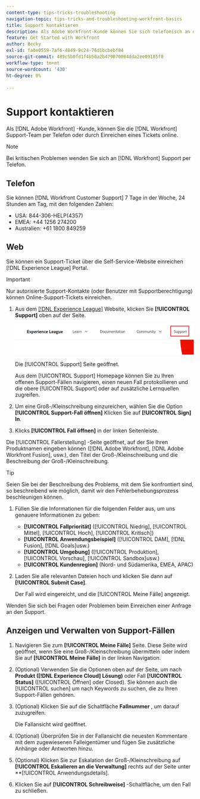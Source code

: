 ```yaml
---
content-type: tips-tricks-troubleshooting
navigation-topic: tips-tricks-and-troubleshooting-workfront-basics
title: Support kontaktieren
description: Als Adobe Workfront-Kunde können Sie sich telefonisch an den Workfront-Kundendienst wenden oder ein Ticket online einreichen. Dieser Artikel enthält Anweisungen zur Kontaktaufnahme mit dem Support und zur Anzeige und Verwaltung Ihrer Support-Fälle.
feature: Get Started with Workfront
author: Becky
exl-id: fa8e0559-7af6-4049-9c24-76d1bcbebf84
source-git-commit: 489c5b0fd1f4b50a2b479070064dda2ee09185f8
workflow-type: tm+mt
source-wordcount: '430'
ht-degree: 0%

---
```


# Support kontaktieren

<!--
<p>(We need to keep this as a standalone article. It is linked in multiple articles and FAQs.)</p>
-->

Als [!DNL Adobe Workfront] -Kunde, können Sie die [!DNL Workfront] Support-Team per Telefon oder durch Einreichen eines Tickets online.

>[!NOTE]
>
>Bei kritischen Problemen wenden Sie sich an [!DNL Workfront] Support per Telefon.

## Telefon

Sie können [!DNL Workfront Customer Support] 7 Tage in der Woche, 24 Stunden am Tag, mit den folgenden Zahlen:

* USA: 844-306-HELP(4357)
* EMEA: +44 1256 274200
* Australien: +61 1800 849259

## Web

Sie können ein Support-Ticket über die Self-Service-Website einreichen [!DNL Experience League] Portal.

>[!IMPORTANT]
>
>Nur autorisierte Support-Kontakte (oder Benutzer mit Supportberechtigung) können Online-Support-Tickets einreichen.


1. Aus dem [[!DNL Experience League]](https://experienceleague.adobe.com) Website, klicken Sie **[!UICONTROL Support]**  oben auf der Seite.

   ![](assets/experience-league-top-navigation-with-support-highlighted.png)

   Die [!UICONTROL Support] Seite geöffnet.

   Aus dem [!UICONTROL Support] Homepage können Sie zu Ihren offenen Support-Fällen navigieren, einen neuen Fall protokollieren und die obere [!UICONTROL Support] oder auf zusätzliche Lernquellen zugreifen.

1. Um eine Groß-/Kleinschreibung einzureichen, wählen Sie die Option **[!UICONTROL Support-Fall öffnen]** Klicken Sie auf **[!UICONTROL Sign] In**.

1. Klicks **[!UICONTROL Fall öffnen]** in der linken Seitenleiste.

<!--
   ![](assets/left-nav-bar-for-exl-support-portal.png)
-->

Die [!UICONTROL Fallerstellung] -Seite geöffnet, auf der Sie Ihren Produktnamen eingeben können ([!DNL Adobe Workfront], [!DNL Adobe Workfront Fusion], usw.), den Titel der Groß-/Kleinschreibung und die Beschreibung der Groß-/Kleinschreibung.

>[!TIP]
>
>Seien Sie bei der Beschreibung des Problems, mit dem Sie konfrontiert sind, so beschreibend wie möglich, damit wir den Fehlerbehebungsprozess beschleunigen können.


1. Füllen Sie die Informationen für die folgenden Felder aus, um uns genauere Informationen zu geben:

   * **[!UICONTROL Fallpriorität]** ([!UICONTROL Niedrig], [!UICONTROL Mittel], [!UICONTROL Hoch], [!UICONTROL Kritisch])
   * **[!UICONTROL Anwendungsbeispiel]** ([!UICONTROL DAM], [!DNL Fusion], [!DNL Goals]usw.)
   * **[!UICONTROL Umgebung]** ([!UICONTROL Produktion], [!UICONTROL Vorschau], [!UICONTROL Sandbox]usw.)
   * **[!UICONTROL Kundenregion]** (Nord- und Südamerika, EMEA, APAC)

1. Laden Sie alle relevanten Dateien hoch und klicken Sie dann auf **[!UICONTROL Submit Case]**.

   Der Fall wird eingereicht, und die [!UICONTROL Meine Fälle] angezeigt.

   <!--
   [](assets/all-cases-list-exl-support-portal.png)
   -->

Wenden Sie sich bei Fragen oder Problemen beim Einreichen einer Anfrage an den Support.


## Anzeigen und Verwalten von Support-Fällen

1. Navigieren Sie zum **[!UICONTROL Meine Fälle]** Seite. Diese Seite wird geöffnet, wenn Sie eine Groß-/Kleinschreibung übermitteln oder indem Sie auf **[!UICONTROL Meine Fälle]** in der linken Navigation.

1. (Optional) Verwenden Sie die Optionen oben auf der Seite, um nach **Produkt ([!DNL Experience Cloud] Lösung)** oder Fall **[!UICONTROL Status]** ([!UICONTROL Öffnen] oder Closed). Sie können auch die [!UICONTROL suchen] um nach Keywords zu suchen, die zu Ihren Support-Fällen gehören.

1. (Optional) Klicken Sie auf die Schaltfläche **Fallnummer** , um darauf zuzugreifen.

   Die Fallansicht wird geöffnet.

1. (Optional) Überprüfen Sie in der Fallansicht die neuesten Kommentare mit dem zugewiesenen Falleigentümer und fügen Sie zusätzliche Anhänge oder Antworten hinzu.

1. (Optional) Klicken Sie zur Eskalation der Groß-/Kleinschreibung auf **[!UICONTROL Eskalieren an die Verwaltung]** rechts auf der Seite unter **[!UICONTROL Anwendungsdetails].

1. Klicken Sie auf **[!UICONTROL Schreibweise]** -Schaltfläche, um den Fall zu schließen.


<!--drafted: I took the information above from this blog post by Jon Chen (on September 13, 2022): https://experienceleaguecommunities.adobe.com/t5/workfront-blogs/how-to-submit-a-support-ticket-on-experience-league/ba-p/461737)

- this is the information that was there before - pointing to WorkfrontOne: 

If you are logged in as an Authorized Support Contact, you can contact Workfront Customer Support through the Workfront One site and create a case, formally called a ticket.

1. Log in to [**one.workfront.com**](https://one.workfront.com/) as an Authorized Support Contact.
1. On the **Home** page, click **Support**.

   ![](assets/supporthome-350x138.png)

   The Customer Support page displays.

   >[!NOTE]
   >
   >If you don't see the Support option on the Home page, you are not an Authorized Support Contact. Your Workfront administrator can contact Workfront Customer Support and request you be added an Authorized Support Contact. If you are the only Workfront administrator for your organization, contact the Workfront Support team by phone.

1. Complete the fields in the **Create a Support Case** form. All fields are required.  

   <table style="table-layout:auto">
    <tr>
        <td><strong>Subject</strong></td>
        <td>Type a brief question or explanation of the issue you are experiencing.</td>
    </tr>
    <tr>
        <td><strong>Description</strong></td>
        <td>Type a detailed description of the issue. Include as much information as possible.</td>
    </tr>
    <tr>
        <td><strong>Priority</strong></td>
        <td> </td>
    </tr>
    <tr>
        <td><strong>Case Product</strong></td>
        <td>Select the product in which you are experiencing the issue. If the issue is not related to a specific product, select None.</td>
    </tr>
    <tr>
        <td><strong>Product Area</strong></td>
        <td>Select the area of the product that best relates to the issue. If the related area is not listed in the drop-down menu, select Not Listed.</td>
    </tr>
    <tr>
        <td><strong>Environment</strong></td>
        <td>Select the environment in which the issue occurs. If you are seeing the issue in both the Production and Sandbox environments, please select Production.</td>
    </tr>
    <tr>
        <td><strong>Customer Region</strong></td>
        <td> </td>
    </tr>
   </table>

1. (Optional) Attach a file, such as an image or video file.

   1. At the bottom of the form, click **Upload File**.
   1. Click **Upload File**, then browse for and select the desired file.

      ![](assets/supportselectfile-350x368.png)

   1. Click **Done** to upload the file to the case.

1. Click **Submit** to submit the case to Workfront Customer Support.

-->


